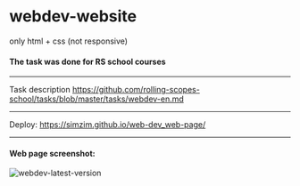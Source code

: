 # webdev-website
only html + css (not responsive)

#### The task was done for RS school courses
_______________________________________________________________________________________

Task description
https://github.com/rolling-scopes-school/tasks/blob/master/tasks/webdev-en.md
_______________________________________________________________________________________

Deploy:
https://simzim.github.io/web-dev_web-page/
_______________________________________________________________________________________

#### Web page screenshot:

![webdev-latest-version](https://user-images.githubusercontent.com/38910059/154817726-08c3ad5c-9460-4918-b5f1-b87424b4c48e.jpg)
